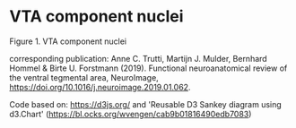 # VTA component nuclei

Figure 1. VTA component nuclei

corresponding publication: 
Anne C. Trutti, Martijn J. Mulder, Bernhard Hommel & Birte U. Forstmann (2019). Functional neuroanatomical review of the ventral tegmental area, NeuroImage, https://doi.org/10.1016/j.neuroimage.2019.01.062.


Code based on: https://d3js.org/ and 'Reusable D3 Sankey diagram using d3.Chart' (https://bl.ocks.org/wvengen/cab9b01816490edb7083)
